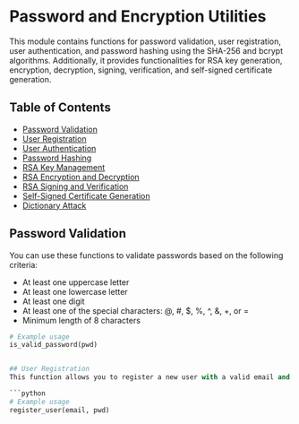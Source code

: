 # Password and Encryption Utilities

This module contains functions for password validation, user registration, user authentication, and password hashing using the SHA-256 and bcrypt algorithms. Additionally, it provides functionalities for RSA key generation, encryption, decryption, signing, verification, and self-signed certificate generation.

## Table of Contents
- [Password Validation](#password-validation)
- [User Registration](#user-registration)
- [User Authentication](#user-authentication)
- [Password Hashing](#password-hashing)
- [RSA Key Management](#rsa-key-management)
- [RSA Encryption and Decryption](#rsa-encryption-and-decryption)
- [RSA Signing and Verification](#rsa-signing-and-verification)
- [Self-Signed Certificate Generation](#self-signed-certificate-generation)
- [Dictionary Attack](#dictionary-attack)

## Password Validation
You can use these functions to validate passwords based on the following criteria:
- At least one uppercase letter
- At least one lowercase letter
- At least one digit
- At least one of the special characters: @, #, $, %, ^, &, +, or =
- Minimum length of 8 characters

```python
# Example usage
is_valid_password(pwd)


## User Registration
This function allows you to register a new user with a valid email and password. It also securely hashes the password using bcrypt before storing it.

```python
# Example usage
register_user(email, pwd)